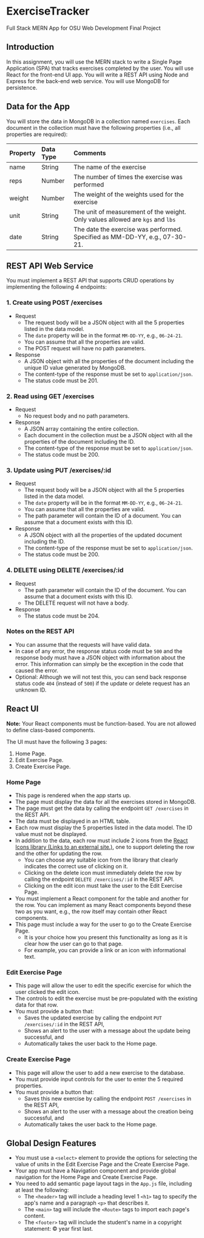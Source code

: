 # ExerciseTracker
Full Stack MERN App for OSU Web Development Final Project

## Introduction

In this assignment, you will use the MERN stack to write a Single Page
Application (SPA) that tracks exercises completed by the user. You will
use React for the front-end UI app. You will write a REST API using Node
and Express for the back-end web service. You will use MongoDB for
persistence.


## Data for the App

You will store the data in MongoDB in a collection named `exercises`.
Each document in the collection must have the following properties
(i.e., all properties are required):

| Property | Data Type | Comments                                                                       |
| :------- | :-------- | :----------------------------------------------------------------------------- |
| name     | String    | The name of the exercise                                                       |
| reps     | Number    | The number of times the exercise was performed                                 |
| weight   | Number    | The weight of the weights used for the exercise                                |
| unit     | String    | The unit of measurement of the weight. Only values allowed are `kgs` and `lbs` |
| date     | String    | The date the exercise was performed. Specified as MM-DD-YY, e.g., 07-30-21.    |


## REST API Web Service

You must implement a REST API that supports CRUD operations by
implementing the following 4 endpoints:

### 1\. Create using POST /exercises

  - Request
      - The request body will be a JSON object with all the 5 properties
        listed in the data model.
      - The `date` property will be in the format `MM-DD-YY`, e.g.,
        `06-24-21`.
      - You can assume that all the properties are valid.
      - The POST request will have no path parameters.
  - Response
      - A JSON object with all the properties of the document including
        the unique ID value generated by MongoDB.
      - The content-type of the response must be set to
        `application/json`.
      - The status code must be 201.

### 2\. Read using GET /exercises

  - Request
      - No request body and no path parameters.
  - Response
      - A JSON array containing the entire collection.
      - Each document in the collection must be a JSON object with all
        the properties of the document including the ID.
      - The content-type of the response must be set to
        `application/json`.
      - The status code must be 200.

### 3\. Update using PUT /exercises/:id

  - Request
      - The request body will be a JSON object with all the 5 properties
        listed in the data model.
      - The `date` property will be in the format `MM-DD-YY`, e.g.,
        `06-24-21`.
      - You can assume that all the properties are valid.
      - The path parameter will contain the ID of a document. You can
        assume that a document exists with this ID.
  - Response
      - A JSON object with all the properties of the updated document
        including the ID.
      - The content-type of the response must be set to
        `application/json`.
      - The status code must be 200.

### 4\. DELETE using DELETE /exercises/:id

  - Request
      - The path parameter will contain the ID of the document. You can
        assume that a document exists with this ID.
      - The DELETE request will not have a body.
  - Response
      - The status code must be 204.

### Notes on the REST API

  - You can assume that the requests will have valid data.
  - In case of any error, the response status code must be `500` and the
    response body must have a JSON object with information about the
    error. This information can simply be the exception in the code that
    caused the error.
  - Optional: Although we will not test this, you can send back response
    status code `404` (instead of `500`) if the update or delete request
    has an unknown ID.

## React UI

**Note:** Your React components must be function-based. You are not
allowed to define class-based components.

The UI must have the following 3 pages:

1.  Home Page.
2.  Edit Exercise Page.
3.  Create Exercise Page.

### Home Page

  - This page is rendered when the app starts up.
  - The page must display the data for all the exercises stored in
    MongoDB.
  - The page must get the data by calling the endpoint `GET /exercises`
    in the REST API.
  - The data must be displayed in an HTML table.
  - Each row must display the 5 properties listed in the data model. The
    ID value must not be displayed.
  - In addition to the data, each row must include 2 icons from the
    [<span>React Icons
    library</span><span class="ui-icon ui-icon-extlink ui-icon-inline" aria-hidden="true" title="Links to an external site."></span><span class="screenreader-only"> (Links
    to an external
    site.)</span>](https://react-icons.github.io/react-icons/), one to
    support deleting the row and the other for updating the row.
      - You can choose any suitable icon from the library that clearly
        indicates the correct use of clicking on it.
      - Clicking on the delete icon must immediately delete the row by
        calling the endpoint `DELETE /exercises/:id` in the REST API.
      - Clicking on the edit icon must take the user to the Edit
        Exercise Page.
  - You must implement a React component for the table and another for
    the row. You can implement as many React components beyond these two
    as you want, e.g., the row itself may contain other React
    components.
  - This page must include a way for the user to go to the Create
    Exercise Page.
      - It is your choice how you present this functionality as long as
        it is clear how the user can go to that page.
      - For example, you can provide a link or an icon with
        informational text.

### Edit Exercise Page

  - This page will allow the user to edit the specific exercise for
    which the user clicked the edit icon.
  - The controls to edit the exercise must be pre-populated with the
    existing data for that row.
  - You must provide a button that:
      - Saves the updated exercise by calling the endpoint `PUT
        /exercises/:id` in the REST API,
      - Shows an alert to the user with a message about the update being
        successful, and
      - Automatically takes the user back to the Home page.

### Create Exercise Page

  - This page will allow the user to add a new exercise to the database.
  - You must provide input controls for the user to enter the 5 required
    properties.
  - You must provide a button that:
      - Saves this new exercise by calling the endpoint `POST
        /exercises` in the REST API,
      - Shows an alert to the user with a message about the creation
        being successful, and
      - Automatically takes the user back to the Home page.

## Global Design Features

  - You must use a `<select>` element to provide the options for
    selecting the value of units in the Edit Exercise Page and the
    Create Exercise Page.
  - Your app must have a Navigation component and provide global
    navigation for the Home Page and Create Exercise Page.
  - You need to add semantic page layout tags in the `App.js` file,
    including at least the following:  
      - The `<header>` tag will include a heading level 1 `<h1>` tag to
        specify the app's name and a paragraph `<p>` that describes it.
      - The `<main>` tag will include the `<Route>` tags to import each
        page's content.
      - The `<footer>` tag will include the student's name in a
        copyright statement: © year first last.



